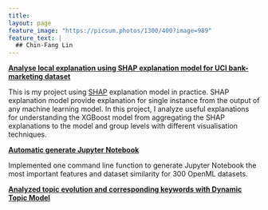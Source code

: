 ```yaml
---
title: 
layout: page
feature_image: "https://picsum.photos/1300/400?image=989"
feature_text: |
  ## Chin-Fang Lin
---
```

**[Analyse local explanation using SHAP explanation model for UCI bank-marketing dataset](https://github.com/chinfang/bank-marketing)**

This is my project using [SHAP](https://github.com/slundberg/shap) explanation model in practice. SHAP explanation model provide explanation for single instance from the output of any machine learning model. In this project, I analyze useful explanations for understanding the XGBoost model from aggregating the SHAP explanations to the model and group levels with different visualisation techniques. 

**[Automatic generate Jupyter Notebook](https://github.com/chinfang/auto-jupyter-notebook)**

Implemented one command line function to generate Jupyter Notebook the most important features and dataset similarity for 300 OpenML datasets.

**[Analyzed topic evolution and corresponding keywords with Dynamic Topic Model](https://github.com/chinfang/webretrieval/blob/master/Component_3/dtm.ipynb)**


